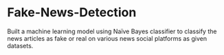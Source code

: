 # Fake-News-Detection
Built a machine learning model using Naïve Bayes classifier to classify the news articles as fake or real on various news social platforms as given datasets.
